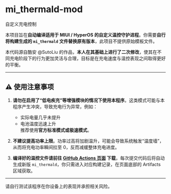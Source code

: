 # mi_thermald-mod

自定义充电控制

本项目旨在**自动编译适用于 MIUI / HyperOS 的自定义温控守护进程**。你需要**自行将构建生成的 `mi_thermald` 文件替换原有版本**，此项目不提供原始模板文件。

本代码源自酷安 @SutoLiu 的作品，**本人在其基础上进行了二次修改**，使其在不同充电阶段下的行为更加灵活与合理，目标是在充电速度与温控表现之间取得更好的平衡。

---

## ⚠️ 使用注意事项

1. **请勿在启用了“低电疾充”等增强模块的情况下使用本程序**。这类模式可能与本程序产生冲突，导致充电行为异常，例如：  
   - 实际电量几乎未提升  
   - 电池温度迅速上升  
   推荐使用**官方标准模式或极速模式**。

2. **不建议提高功率上限**。功率过高将加剧温升，可能会导致系统触发“温度墙”，从而将充电功率瞬间拉至 0，反而减缓整体充电进度。

3. **编译好的温控文件请前往 [GitHub Actions 页面](../../actions) 下载**，每次提交代码后将自动生成新版 `mi_thermald`，你只需进入对应构建记录，在页面底部的 Artifacts 区域获取。

---

请自行测试该程序在你设备上的表现并承担相关风险。

